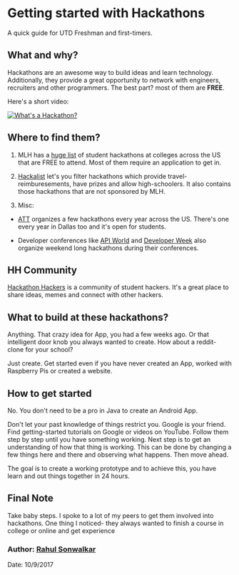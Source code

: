 # Getting started with Hackathons
A quick guide for UTD Freshman and first-timers.

## What and why?
Hackathons are an awesome way to build ideas and learn technology. Additionally, they provide a great opportunity to network with engineers, recruiters and other programmers.
The best part? most of them are **FREE**.

Here's a short video:

[![What's a Hackathon?](https://img.youtube.com/vi/qj4DQfYx2Hg/56.jpg)](https://www.youtube.com/watch?v=qj4DQfYx2Hg)

## Where to find them?

1. MLH has a [huge list](https://mlh.io/seasons/na-2018/events) of student hackathons at colleges across the US that are FREE to attend. Most of them require an application to get in.

2. [Hackalist](http://www.hackalist.org/) let's you filter hackathons which provide travel-reimburesements, have prizes and allow high-schoolers. It also contains those hackathons that are not sponsored by MLH.

3. Misc:  
  * [ATT](https://devsummit.att.com/hackathon-invitational) organizes a few hackathons every year across the US. There's one    every year in Dallas too and it's open for students.

* Developer conferences like [API World](http://apiworld.co/) and [Developer Week](http://www.developerweek.com/) also organize weekend long hackathons during their conferences.

## HH Community 
[Hackathon Hackers](https://www.facebook.com/groups/hackathonhackers/) is a community of student hackers. It's a great place to share ideas, memes and connect with other hackers.

## What to build at these hackathons?
Anything. That crazy idea for App, you had a few weeks ago. Or that intelligent door knob you always wanted to create. How about a reddit-clone for your school? 

Just create. Get started even if you have never created an App, worked with Raspberry Pis or created a website. 

## How to get started 
No. You don't need to be a pro in Java to create an Android App. 

Don't let your past knowledge of things restrict you. Google is your friend. Find getting-started tutorials on Google or videos on YouTube. Follow them step by step until you have something working. Next step is to get an understanding of how that thing is working. This can be done by changing a few things here and there and observing what happens. Then move ahead.

The goal is to create a working prototype and to achieve this, you have learn and out things together in 24 hours.

## Final Note

Take baby steps. I spoke to a lot of my peers to get them involved into hackathons. One thing I noticed- they always wanted to finish a course in college or online and get experience 

### Author: [Rahul Sonwalkar](http://rahul.ru) 
Date: 10/9/2017
